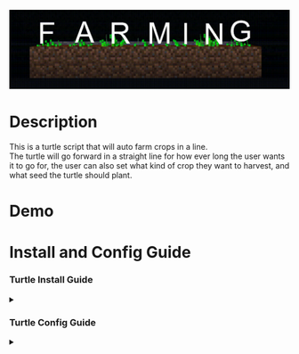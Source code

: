 ![Banner](https://github.com/TheDjgamerProductions/Minecraft-Computercraft/blob/main/Turtles/Farming/Assets/farming%20Trutle%20banner.gif)


<!---
# Contents

-[Description](https://github.com/TheDjgamerProductions/Minecraft-Computercraft/blob/main/Turtles/Farming/README.md#Description)

-[Demo](https://github.com/TheDjgamerProductions/Minecraft-Computercraft/blob/main/Turtles/Farming/README.md#demo)

<details> <summary> Install and Config Guide </summary>

<p>

- [Turtle Install](https://github.com/TheDjgamerProductions/Minecraft-Computercraft/blob/main/Turtles/Farming/README.md#turtle-install-guide)
- [Turtle Config](https://github.com/TheDjgamerProductions/Minecraft-Computercraft/blob/main/Turtles/Farming/README.md#turtle-config-guide)

</p>




</details>
-->


  
  

# Description
<p>
This is a turtle script that will auto farm crops in a line.
<br>The turtle will go forward in a straight line for how ever long the user wants it to go for, the user can also set what kind of crop they want to harvest, and what seed the turtle should plant.
<br>

  

</p>


# Demo





# Install and Config Guide
<h3>Turtle Install Guide</h3>  <details> <summary></summary>

<p>
  
  
  
</p>

</details>

<h3>Turtle Config Guide</h3>  <details> <summary></summary>

<p>
  
  
  
</p>

</details>




